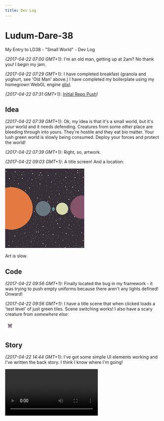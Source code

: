 ```yaml
---
title: Dev Log
---
```


# Ludum-Dare-38
My Entry to LD38 - "Small World" - Dev Log

*{2017-04-22 07:00 GMT+1}*: I'm an old man, getting up at 2am? No thank you! I begin my jam.

*{2017-04-22 07:29 GMT+1}*: I have completed breakfast (granola and yoghurt, see 'Old Man' above.) I have completed my boilerplate using my homegrown WebGL engine [glixl](https://github.com/MalphasWats/glixl).

*{2017-04-22 07:31 GMT+1}*: [Initial Repo Push](https://github.com/MalphasWats/Ludum-Dare-38/tree/gh-pages)!

## Idea

*{2017-04-22 07:39 GMT+1}*: Ok, my idea is that it's a small world, but it's *your* world and it needs defending. Creatures from some *other* place are bleeding through into yours. They're hostile and they eat bio matter. Your lush green world is slowly being consumed. Deploy your forces and protect the world!

*{2017-04-22 07:39 GMT+1}*: Right, so, artwork.

*{2017-04-22 09:03 GMT+1}*: A title screen! And a location:

![Title Screen](images/title.gif)

Art is slow.

## Code

*{2017-04-22 09:56 GMT+1}*: Finally located the bug in my framework - it was trying to push empty uniforms because there aren't any lights defined! Onward!

*{2017-04-22 09:56 GMT+1}*: I have a title scene that when clicked loads a 'test level' of just green tiles. Scene switching works! I also have a scary creature from *somewhere else*:

![Creature](images/creature.png)

## Story

*{2017-04-22 14:44 GMT+1}*: I've got some simple UI elements working and I've written the back story. I think I know where I'm going!

<video src="images/intro.mov" controls>
Sorry, your browser doesn't support embedded videos, 
but don't worry, you can <a href="images/intro.mov">download it</a>.
</video>